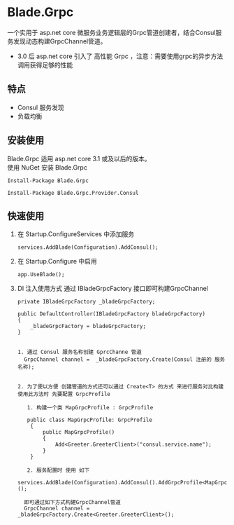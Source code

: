 # Blade.Grpc
一个实用于 asp.net core 微服务业务逻辑层的Grpc管道创建者，结合Consul服务发现动态构建GrpcChannel管道。
  - 3.0 后 asp.net core 引入了 高性能 Grpc ，注意：需要使用grpc的异步方法调用获得足够的性能

## 特点
  - Consul 服务发现
  - 负载均衡
 
## 安装使用
Blade.Grpc 适用 asp.net core 3.1 或及以后的版本。  
使用 NuGet 安装 Blade.Grpc   

 `Install-Package Blade.Grpc`  
 
 `Install-Package Blade.Grpc.Provider.Consul`
 
 ## 快速使用
 
 1. 在 Startup.ConfigureServices 中添加服务
 
    `services.AddBlade(Configuration).AddConsul();`
 
 2. 在 Startup.Configure 中启用  
 
    `app.UseBlade();`
 
 3. DI 注入使用方式 通过 IBladeGrpcFactory 接口即可构建GrpcChannel  
 
    ```
    private IBladeGrpcFactory _bladeGrpcFactory; 
    
    public DefaultController(IBladeGrpcFactory bladeGrpcFactory)  
    {  
        _bladeGrpcFactory = bladeGrpcFactory;   
    } 
      
    ```
    ```
    1. 通过 Consul 服务名称创建 GprcChanne 管道
      GrpcChannel channel =  _bladeGrpcFactory.Create(Consul 注册的 服务名称);
        
    ```
    
    ```
    2. 为了便以方便 创建管道的方式还可以通过 Create<T> 的方式 来进行服务对比构建 使用此方法时 先要配置 GrpcProfile 
    
       1. 构建一个类 MapGrpcProfile : GrpcProfile
       
       public class MapGrpcProfile: GrpcProfile
        {
            public MapGrpcProfile()
            { 
                Add<Greeter.GreeterClient>("consul.service.name"); 
            }
        }
        
       2. 服务配置时 使用 如下
       services.AddBlade(Configuration).AddConsul().AddGrpcProfile<MapGrpcProfile>();
      
      即可通过如下方式构建GrpcChannel管道
      GrpcChannel channel =  _bladeGrpcFactory.Create<Greeter.GreeterClient>();
      
    ```
  
